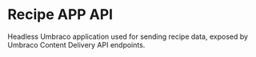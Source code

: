 # Recipe APP API

Headless Umbraco application used for sending recipe data, exposed by Umbraco Content Delivery API endpoints.
